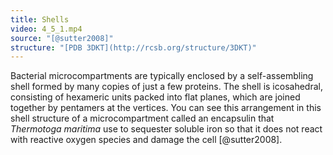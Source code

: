 ```yaml
---
title: Shells
video: 4_5_1.mp4
source: "[@sutter2008]"
structure: "[PDB 3DKT](http://rcsb.org/structure/3DKT)"
---
```

Bacterial microcompartments are typically enclosed by a self-assembling shell formed by many copies of just a few proteins. The shell is icosahedral, consisting of hexameric units packed into flat planes, which are joined together by pentamers at the vertices. You can see this arrangement in this shell structure of a microcompartment called an encapsulin that *Thermotoga maritima* use to sequester soluble iron so that it does not react with reactive oxygen species and damage the cell [@sutter2008].


